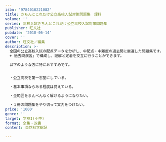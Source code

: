 ```yaml
---
isbn: '9784010221082'
title: きちんとこれだけ公立高校入試対策問題集　理科
volume: ''
series: 高校入試きちんとこれだけ公立高校入試対策問題集
publisher: 旺文社
pubdate: '2018-06-14'
cover: ''
author: 旺文社／編集
description: >-
  全国の公立高校入試の配点データを分析し、中配点・中難度の過去問に厳選した問題集です。学習効果が最も出やすい「標準問題」を確実に解く力をつけることを目的として、各課を「要点まとめ
  + 過去問演習」で構成し、理解と定着を交互に行うことができます。

  以下のような方に特におすすめです。


  ・公立高校を第一志望にしている。

  ・基本事項ならある程度は覚えている。

  ・全範囲をまんべんなく解けるようになりたい。

  ・１冊の問題集をやり切って実力をつけたい。
price: '1000'
genre: ''
target: 学参I(小中)
format: 全集・双書
content: 自然科学総記

---
```

